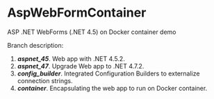 # AspWebFormContainer
ASP .NET WebForms (.NET 4.5) on Docker container demo

Branch description:

1. ***aspnet_45***. Web app with .NET 4.5.2.
2. ***aspnet_47***. Upgrade Web app to .NET 4.7.2.
3. ***config_builder***. Integrated Configuration Builders to externalize connection strings.
4. ***container***. Encapsulating the web app to run on Docker container.
